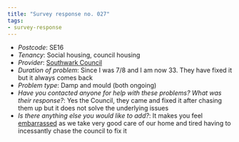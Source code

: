 ```yaml
---
title: "Survey response no. 027"
tags: 
- survey-response
---
```


- *Postcode*: SE16    
- *Tenancy*: Social housing, council housing  
- *Provider*: [Southwark Council](providers/southwark) 
- *Duration of problem*: Since I was 7/8 and I am now 33. They have fixed it but it always comes back
- *Problem type*: Damp and mould (both ongoing)  
- *Have you contacted anyone for help with these problems? What was their response?*: Yes the Council, they came and fixed it after chasing them up but it does not solve the underlying issues   
- *Is there anything else you would like to add?*: It makes you feel [embarrassed](cause-effect-affect/Shame) as we take very good care of our home and tired having to incessantly chase the council to fix it